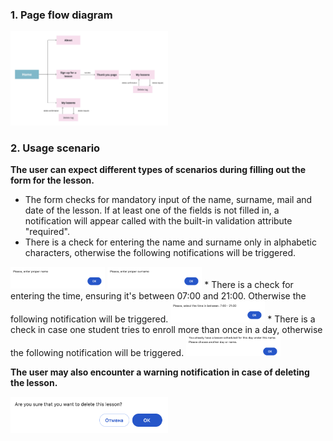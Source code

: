 ### 1. Page flow diagram
<img src="css/images/flow_diagram.jpg" alt="Page Flow Diagram" width="50%">


### 2. Usage scenario

**The user can expect different types of scenarios during filling out the form for the lesson.**

* The form checks for mandatory input of the name, surname, mail and date of the lesson. If at least one of the fields is not filled in, a notification will appear called with the built-in validation attribute "required". 
* There is a check for entering the name and surname only in alphabetic characters, otherwise the following notifications will be triggered.
<img src="css/images/proper_name.png" alt="Proper Name Notification" width="30%">
  <img src="css/images/proper_surname.png" alt="Proper Surname Notification" width="30%">
* There is a check for entering the time, ensuring it's between 07:00 and 21:00. Otherwise the following notification will be triggered.
<img src="css/images/proper_time.png" alt="Proper Time Notification" width="30%">
* There is a check in case one student tries to enroll more than once in a day, otherwise the following notification will be triggered.
<img src="css/images/another_day.png" alt="Another Day Notification" width="30%">

**The user may also encounter a warning notification in case of deleting the lesson.**

<img src="css/images/deleting.png" alt="Deleting Notification" width="50%">